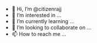 - 👋 Hi, I’m @citizenrajj
- 👀 I’m interested in ...
- 🌱 I’m currently learning ...
- 💞️ I’m looking to collaborate on ...
- 📫 How to reach me ...

<!---
citizenrajj/citizenrajj is a ✨ special ✨ repository because its `README.md` (this file) appears on your GitHub profile.
You can click the Preview link to take a look at your changes.
--->
